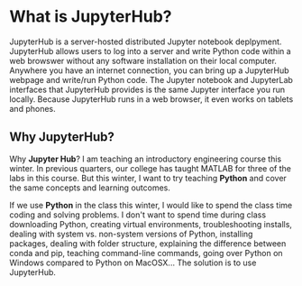 # What is JupyterHub?

JupyterHub is a server-hosted distributed Jupyter notebook deplpyment. JupyterHub allows users to log into a server and write Python code within a web browswer without any software installation on their local computer. Anywhere you have an internet connection, you can bring up a JupyterHub webpage and write/run Python code. The Jupyter notebook and JupyterLab interfaces that JupyterHub provides is the same Jupyter interface you run locally. Because JupyterHub runs in a web browser, it even works on tablets and phones.

## Why JupyterHub?

Why **Jupyter Hub**? I am teaching an introductory engineering course this winter. In previous quarters, our college has taught MATLAB for three of the labs in this course. But this winter, I want to try teaching **Python** and cover the same concepts and learning outcomes.

If we use **Python** in the class this winter, I would like to spend the class time coding and solving problems. I don't want to spend time during class downloading Python, creating virtual environments, troubleshooting installs, dealing with system vs. non-system versions of Python, installing packages, dealing with folder structure, explaining the difference between conda and pip, teaching command-line commands, going over Python on Windows compared to Python on MacOSX... The solution is to use JupyterHub.

